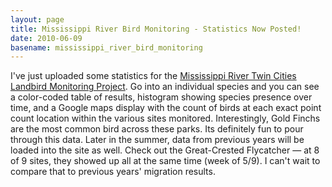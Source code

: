 ```yaml
---
layout: page
title: Mississippi River Bird Monitoring - Statistics Now Posted!
date: 2010-06-09
basename: mississippi_river_bird_monitoring
---
```


I've just uploaded some statistics for the <a
href="http://www.ibamonitoring.org/results/Default.aspx">Mississippi River Twin
Cities Landbird Monitoring Project</a>. Go into an individual species and you
can see a color-coded table of results, histogram showing species presence over
time, and a Google maps display with the count of birds at each exact point
count location within the various sites monitored. Interestingly, Gold Finchs
are the most common bird across these parks. Its definitely fun to pour through
this data. Later in the summer, data from previous years will be loaded into the
site as well. Check out the Great-Crested Flycatcher &mdash; at 8 of 9 sites,
they showed up all at the same time (week of 5/9). I can't wait to compare that
to previous years' migration results.
